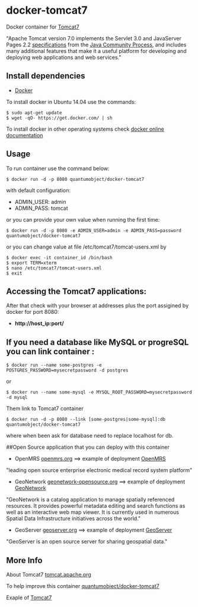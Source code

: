 # docker-tomcat7

Docker container for [Tomcat7][3]

"Apache Tomcat version 7.0 implements the Servlet 3.0 and JavaServer Pages 2.2 [specifications][6] from the [Java Community Process][7], and includes many additional features that make it a useful platform for developing and deploying web applications and web services."

## Install dependencies

  - [Docker][2]

To install docker in Ubuntu 14.04 use the commands:

    $ sudo apt-get update
    $ wget -qO- https://get.docker.com/ | sh

 To install docker in other operating systems check [docker online documentation][4]

## Usage

To run container use the command below:

    $ docker run -d -p 8080 quantumobject/docker-tomcat7

with default configuration:

  - ADMIN_USER: admin
  - ADMIN_PASS: tomcat
  
or you can provide your own value when running the first time:

    $ docker run -d -p 8080 -e ADMIN_USER=admin -e ADMIN_PASS=password quantumobject/docker-tomcat7

or you can change value at file /etc/tomcat7/tomcat-users.xml by

    $ docker exec -it container_id /bin/bash
    $ export TERM=xterm
    $ nano /etc/tomcat7/tomcat-users.xml
    $ exit
  
## Accessing the Tomcat7 applications:

After that check with your browser at addresses plus the port assigined by docker for port 8080:

  - **http://host_ip:port/**


## If you need a database like MySQL or progreSQL you can link container :

    $ docker run --name some-postgres -e POSTGRES_PASSWORD=mysecretpassword -d postgres

or

    $ docker run --name some-mysql -e MYSQL_ROOT_PASSWORD=mysecretpassword -d mysql

Them link to Tomcat7 container

    $ docker run -d -p 8080 --link [some-postgres|some-mysql]:db quantumobject/docker-tomcat7

where when been ask for database need to replace localhost for db.

##Open Source application that you can deploy with this container

- OpenMRS [openmrs.org][10] ==>  example of deployment [OpenMRS][8]

"leading open source enterprise electronic medical record system platform"

- GeoNetwork [geonetwork-opensource.org][11] ==> example of deployment [GeoNetwork][12]

"GeoNetwork is a catalog application to manage spatially referenced resources. It provides powerful metadata editing and search functions as well as an interactive web map viewer. It is currently used in numerous Spatial Data Infrastructure initiatives across the world." 

 - GeoServer [geoserver.org][13]  ==> example of deployment [GeoServer][14]
 
"GeoServer is an open source server for sharing geospatial data."


## More Info

About Tomcat7 [tomcat.apache.org][1]

To help improve this container [quantumobject/docker-tomcat7][5]

Exaple of [Tomcat7][9]

[1]:https://tomcat.apache.org/index.html
[2]:https://www.docker.com
[3]:https://tomcat.apache.org/tomcat-7.0-doc/index.html
[4]:http://docs.docker.com
[5]:https://github.com/QuantumObject/docker-tomcat7
[6]:http://wiki.apache.org/tomcat/Specifications
[7]:https://www.jcp.org/en/home/index
[8]:http://www.quantumobject.com:49164/openmrs/
[9]:http://www.quantumobject.com:49164/
[10]:http://openmrs.org/
[11]:http://geonetwork-opensource.org/
[12]:http://www.quantumobject.com:49164/geonetwork/
[13]:http://geoserver.org/
[14]:http://www.quantumobject.com:49164/geoserver/
